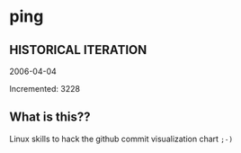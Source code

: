 # ping

## HISTORICAL ITERATION
2006-04-04

Incremented: 3228

## What is this?? 
Linux skills to hack the github commit visualization chart `;-)`

